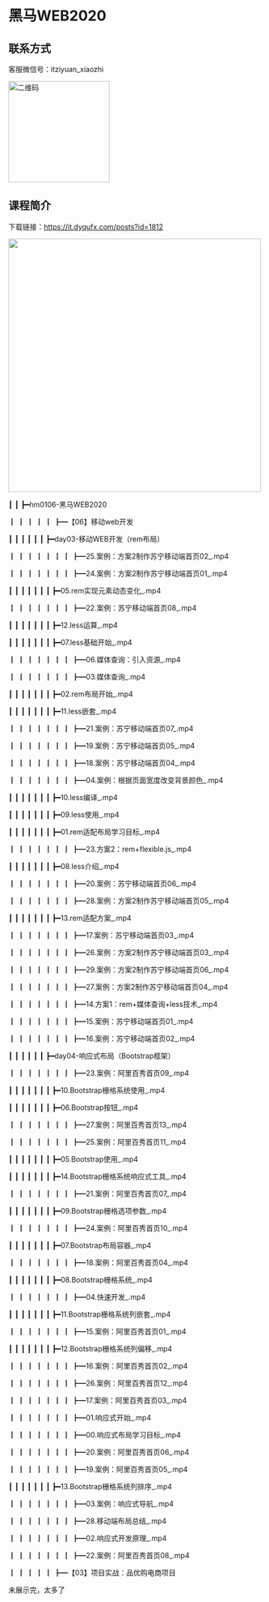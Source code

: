 # 黑马WEB2020

## 联系方式

客服微信号：itziyuan_xiaozhi

<img src="https://ziyuanyun.oss-cn-guangzhou.aliyuncs.com/common/20240614073449/666b82192834a.jpg" width="200" height="200" alt="二维码">

## 课程简介

下载链接：https://it.dyqufx.com/posts?id=1812

<img src="https://ziyuanyun.oss-cn-guangzhou.aliyuncs.com/yun/20240515183540/66448ffc05769.jpg" width="500" alt="">

  ┃ ┃ ┣━hm0106-黑马WEB2020

 ┃ ┃ ┃ ┃ ┃ ┣━【06】移动web开发

 ┃ ┃ ┃ ┃ ┃ ┃ ┣━day03-移动WEB开发（rem布局）

 ┃ ┃ ┃ ┃ ┃ ┃ ┃ ┣━25.案例：方案2制作苏宁移动端首页02_.mp4

 ┃ ┃ ┃ ┃ ┃ ┃ ┃ ┣━24.案例：方案2制作苏宁移动端首页01_.mp4

 ┃ ┃ ┃ ┃ ┃ ┃ ┃ ┣━05.rem实现元素动态变化_.mp4

 ┃ ┃ ┃ ┃ ┃ ┃ ┃ ┣━22.案例：苏宁移动端首页08_.mp4

 ┃ ┃ ┃ ┃ ┃ ┃ ┃ ┣━12.less运算_.mp4

 ┃ ┃ ┃ ┃ ┃ ┃ ┃ ┣━07.less基础开始_.mp4

 ┃ ┃ ┃ ┃ ┃ ┃ ┃ ┣━06.媒体查询：引入资源_.mp4

 ┃ ┃ ┃ ┃ ┃ ┃ ┃ ┣━03.媒体查询_.mp4

 ┃ ┃ ┃ ┃ ┃ ┃ ┃ ┣━02.rem布局开始_.mp4

 ┃ ┃ ┃ ┃ ┃ ┃ ┃ ┣━11.less嵌套_.mp4

 ┃ ┃ ┃ ┃ ┃ ┃ ┃ ┣━21.案例：苏宁移动端首页07_.mp4

 ┃ ┃ ┃ ┃ ┃ ┃ ┃ ┣━19.案例：苏宁移动端首页05_.mp4

 ┃ ┃ ┃ ┃ ┃ ┃ ┃ ┣━18.案例：苏宁移动端首页04_.mp4

 ┃ ┃ ┃ ┃ ┃ ┃ ┃ ┣━04.案例：根据页面宽度改变背景颜色_.mp4

 ┃ ┃ ┃ ┃ ┃ ┃ ┃ ┣━10.less编译_.mp4

 ┃ ┃ ┃ ┃ ┃ ┃ ┃ ┣━09.less使用_.mp4

 ┃ ┃ ┃ ┃ ┃ ┃ ┃ ┣━01.rem适配布局学习目标_.mp4

 ┃ ┃ ┃ ┃ ┃ ┃ ┃ ┣━23.方案2：rem+flexible.js_.mp4

 ┃ ┃ ┃ ┃ ┃ ┃ ┃ ┣━08.less介绍_.mp4

 ┃ ┃ ┃ ┃ ┃ ┃ ┃ ┣━20.案例：苏宁移动端首页06_.mp4

 ┃ ┃ ┃ ┃ ┃ ┃ ┃ ┣━28.案例：方案2制作苏宁移动端首页05_.mp4

 ┃ ┃ ┃ ┃ ┃ ┃ ┃ ┣━13.rem适配方案_.mp4

 ┃ ┃ ┃ ┃ ┃ ┃ ┃ ┣━17.案例：苏宁移动端首页03_.mp4

 ┃ ┃ ┃ ┃ ┃ ┃ ┃ ┣━26.案例：方案2制作苏宁移动端首页03_.mp4

 ┃ ┃ ┃ ┃ ┃ ┃ ┃ ┣━29.案例：方案2制作苏宁移动端首页06_.mp4

 ┃ ┃ ┃ ┃ ┃ ┃ ┃ ┣━27.案例：方案2制作苏宁移动端首页04_.mp4

 ┃ ┃ ┃ ┃ ┃ ┃ ┃ ┣━14.方案1：rem+媒体查询+less技术_.mp4

 ┃ ┃ ┃ ┃ ┃ ┃ ┃ ┣━15.案例：苏宁移动端首页01_.mp4

 ┃ ┃ ┃ ┃ ┃ ┃ ┃ ┣━16.案例：苏宁移动端首页02_.mp4

 ┃ ┃ ┃ ┃ ┃ ┃ ┣━day04-响应式布局（Bootstrap框架）

 ┃ ┃ ┃ ┃ ┃ ┃ ┃ ┣━23.案例：阿里百秀首页09_.mp4

 ┃ ┃ ┃ ┃ ┃ ┃ ┃ ┣━10.Bootstrap栅格系统使用_.mp4

 ┃ ┃ ┃ ┃ ┃ ┃ ┃ ┣━06.Bootstrap按钮_.mp4

 ┃ ┃ ┃ ┃ ┃ ┃ ┃ ┣━27.案例：阿里百秀首页13_.mp4

 ┃ ┃ ┃ ┃ ┃ ┃ ┃ ┣━25.案例：阿里百秀首页11_.mp4

 ┃ ┃ ┃ ┃ ┃ ┃ ┃ ┣━05.Bootstrap使用_.mp4

 ┃ ┃ ┃ ┃ ┃ ┃ ┃ ┣━14.Bootstrap栅格系统响应式工具_.mp4

 ┃ ┃ ┃ ┃ ┃ ┃ ┃ ┣━21.案例：阿里百秀首页07_.mp4

 ┃ ┃ ┃ ┃ ┃ ┃ ┃ ┣━09.Bootstrap栅格选项参数_.mp4

 ┃ ┃ ┃ ┃ ┃ ┃ ┃ ┣━24.案例：阿里百秀首页10_.mp4

 ┃ ┃ ┃ ┃ ┃ ┃ ┃ ┣━07.Bootstrap布局容器_.mp4

 ┃ ┃ ┃ ┃ ┃ ┃ ┃ ┣━18.案例：阿里百秀首页04_.mp4

 ┃ ┃ ┃ ┃ ┃ ┃ ┃ ┣━08.Bootstrap栅格系统_.mp4

 ┃ ┃ ┃ ┃ ┃ ┃ ┃ ┣━04.快速开发_.mp4

 ┃ ┃ ┃ ┃ ┃ ┃ ┃ ┣━11.Bootstrap栅格系统列嵌套_.mp4

 ┃ ┃ ┃ ┃ ┃ ┃ ┃ ┣━15.案例：阿里百秀首页01_.mp4

 ┃ ┃ ┃ ┃ ┃ ┃ ┃ ┣━12.Bootstrap栅格系统列偏移_.mp4

 ┃ ┃ ┃ ┃ ┃ ┃ ┃ ┣━16.案例：阿里百秀首页02_.mp4

 ┃ ┃ ┃ ┃ ┃ ┃ ┃ ┣━26.案例：阿里百秀首页12_.mp4

 ┃ ┃ ┃ ┃ ┃ ┃ ┃ ┣━17.案例：阿里百秀首页03_.mp4

 ┃ ┃ ┃ ┃ ┃ ┃ ┃ ┣━01.响应式开始_.mp4

 ┃ ┃ ┃ ┃ ┃ ┃ ┃ ┣━00.响应式布局学习目标_.mp4

 ┃ ┃ ┃ ┃ ┃ ┃ ┃ ┣━20.案例：阿里百秀首页06_.mp4

 ┃ ┃ ┃ ┃ ┃ ┃ ┃ ┣━19.案例：阿里百秀首页05_.mp4

 ┃ ┃ ┃ ┃ ┃ ┃ ┃ ┣━13.Bootstrap栅格系统列排序_.mp4

 ┃ ┃ ┃ ┃ ┃ ┃ ┃ ┣━03.案例：响应式导航_.mp4

 ┃ ┃ ┃ ┃ ┃ ┃ ┃ ┣━28.移动端布局总结_.mp4

 ┃ ┃ ┃ ┃ ┃ ┃ ┃ ┣━02.响应式开发原理_.mp4

 ┃ ┃ ┃ ┃ ┃ ┃ ┃ ┣━22.案例：阿里百秀首页08_.mp4

 ┃ ┃ ┃ ┃ ┃ ┣━【03】项目实战：品优购电商项目

 未展示完，太多了

  